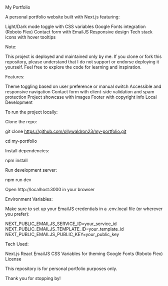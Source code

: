 My Portfolio

A personal portfolio website built with Next.js featuring:

Light/Dark mode toggle with CSS variables
Google Fonts integration (Roboto Flex)
Contact form with EmailJS
Responsive design
Tech stack icons with hover tooltips

Note:

This project is deployed and maintained only by me.
If you clone or fork this repository, please understand that I do not support or endorse deploying it yourself.
Feel free to explore the code for learning and inspiration.

Features:

Theme toggling based on user preference or manual switch
Accessible and responsive navigation
Contact form with client-side validation and spam protection
Project showcase with images
Footer with copyright info
Local Development

To run the project locally:

Clone the repo:

git clone https://github.com/ollywaldron23/my-portfolio.git

cd my-portfolio

Install dependencies:

npm install

Run development server:

npm run dev

Open http://localhost:3000 in your browser

Environment Variables:

Make sure to set up your EmailJS credentials in a .env.local file (or wherever you prefer):

NEXT_PUBLIC_EMAILJS_SERVICE_ID=your_service_id
NEXT_PUBLIC_EMAILJS_TEMPLATE_ID=your_template_id
NEXT_PUBLIC_EMAILJS_PUBLIC_KEY=your_public_key

Tech Used:

Next.js
React
EmailJS
CSS Variables for theming
Google Fonts (Roboto Flex)
License

This repository is for personal portfolio purposes only.

Thank you for stopping by!
